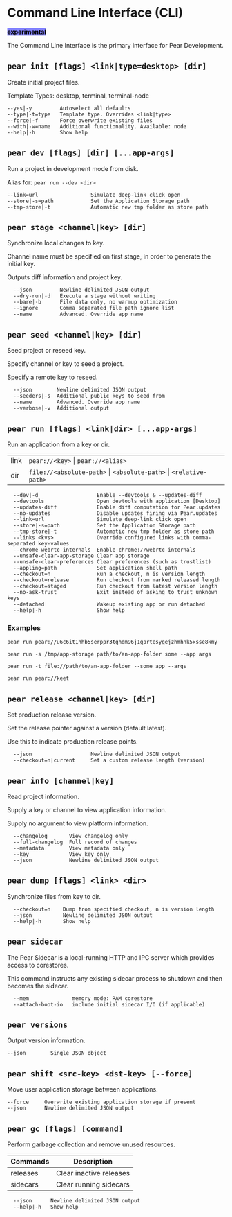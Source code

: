 # Command Line Interface (CLI) 

<mark style="background-color: #8484ff;">**experimental**</mark>

The Command Line Interface is the primary interface for Pear Development.

## `pear init [flags] <link|type=desktop> [dir]`

Create initial project files.

Template Types: desktop, terminal, terminal-node

```
--yes|-y         Autoselect all defaults
--type|-t=type   Template type. Overrides <link|type>
--force|-f       Force overwrite existing files
--with|-w=name   Additional functionality. Available: node
--help|-h        Show help
```
  
## `pear dev [flags] [dir] [...app-args]`

Run a project in development mode from disk.

Alias for: `pear run --dev <dir>`

```
--link=url                 Simulate deep-link click open
--store|-s=path            Set the Application Storage path
--tmp-store|-t             Automatic new tmp folder as store path
```  
## `pear stage <channel|key> [dir]`

Synchronize local changes to key.

Channel name must be specified on first stage,
in order to generate the initial key.

Outputs diff information and project key.

```
  --json         Newline delimited JSON output
  --dry-run|-d   Execute a stage without writing
  --bare|-b      File data only, no warmup optimization
  --ignore       Comma separated file path ignore list
  --name         Advanced. Override app name
```
  
## `pear seed <channel|key> [dir]`

Seed project or reseed key.

Specify channel or key to seed a project.

Specify a remote key to reseed.

```
  --json        Newline delimited JSON output
  --seeders|-s  Additional public keys to seed from
  --name        Advanced. Override app name
  --verbose|-v  Additional output
```
  
## `pear run [flags] <link|dir> [...app-args]`

Run an application from a key or dir.

|       |                                                   |
|-------|---------------------------------------------------|
| link  | `pear://<key>`  \| `pear://<alias>`                |
| dir   | `file://<absolute-path>` \| `<absolute-path>` \| `<relative-path>` |


```
  --dev|-d                   Enable --devtools & --updates-diff
  --devtools                 Open devtools with application [Desktop]
  --updates-diff             Enable diff computation for Pear.updates
  --no-updates               Disable updates firing via Pear.updates
  --link=url                 Simulate deep-link click open
  --store|-s=path            Set the Application Storage path
  --tmp-store|-t             Automatic new tmp folder as store path
  --links <kvs>              Override configured links with comma-separated key-values
  --chrome-webrtc-internals  Enable chrome://webrtc-internals
  --unsafe-clear-app-storage Clear app storage
  --unsafe-clear-preferences Clear preferences (such as trustlist)
  --appling=path             Set application shell path
  --checkout=n               Run a checkout, n is version length
  --checkout=release         Run checkout from marked released length
  --checkout=staged          Run checkout from latest version length
  --no-ask-trust             Exit instead of asking to trust unknown keys
  --detached                 Wakeup existing app or run detached
  --help|-h                  Show help
```

### Examples 

```
pear run pear://u6c6it1hhb5serppr3tghdm96j1gprtesygejzhmhnk5xsse8kmy
```

```
pear run -s /tmp/app-storage path/to/an-app-folder some --app args
```

```
pear run -t file://path/to/an-app-folder --some app --args
```

```
pear run pear://keet
```

## `pear release <channel|key> [dir]`

Set production release version.

Set the release pointer against a version (default latest).

Use this to indicate production release points.

```
  --json                   Newline delimited JSON output
  --checkout=n|current     Set a custom release length (version)
```
  
## `pear info [channel|key]`

Read project information.

Supply a key or channel to view application information.

Supply no argument to view platform information.

```
  --changelog       View changelog only
  --full-changelog  Full record of changes
  --metadata        View metadata only
  --key             View key only
  --json            Newline delimited JSON output
```
  
## `pear dump [flags] <link> <dir>`

Synchronize files from key to dir.

```
  --checkout=n    Dump from specified checkout, n is version length
  --json          Newline delimited JSON output
  --help|-h       Show help
```
  
## `pear sidecar`

The Pear Sidecar is a local-running HTTP and IPC server which
provides access to corestores.

This command instructs any existing sidecar process to shutdown
and then becomes the sidecar.

```
  --mem              memory mode: RAM corestore
  --attach-boot-io   include initial sidecar I/O (if applicable)
```

## `pear versions`

Output version information.

```
--json        Single JSON object
```

## `pear shift <src-key> <dst-key> [--force]`

Move user application storage between applications.

```
--force     Overwrite existing application storage if present
--json      Newline delimited JSON output
```

## `pear gc [flags] [command]`

Perform garbage collection and remove unused resources.

| Commands      |           Description                                        |
|-------|---------------------------------------------------|
| releases   | Clear inactive releases                       |
| sidecars   |  Clear running sidecars                       |

```
  --json      Newline delimited JSON output
  --help|-h   Show help
```


  

